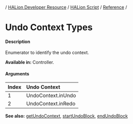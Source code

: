 / [HALion Developer Resource](../../HALion-Developer-Resource.md) / [HALion Script](./HALion-Script.md) / [Reference](./Reference.md) /

# Undo Context Types

#### Description

Enumerator to identify the undo context.

**Available in:** Controller.

#### Arguments

|Index|Undo Context|
|:-|:-|
|1|UndoContext.inUndo|
|2|UndoContext.inRedo|

**See also:** [getUndoContext](./getUndoContext.md), [startUndoBlock](./startUndoBlock.md), [endUndoBlock](./endUndoBlock.md)